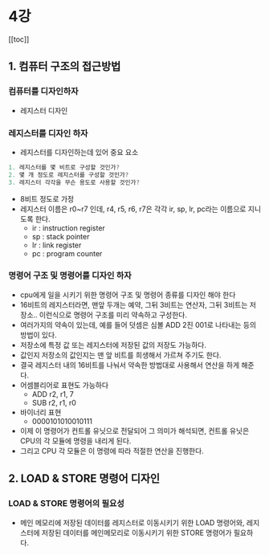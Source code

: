 # 4강
[[toc]]

## 1. 컴퓨터 구조의 접근방법

### 컴퓨터를 디자인하자
- 레지스터 디자인

### 레지스터를 디자인 하자
- 레지스터를 디자인하는데 있어 중요 요소

```java
1. 레지스터를 몇 비트로 구성할 것인가?
2. 몇 개 정도로 레지스터를 구성할 것인가?
3. 레지스터 각각을 무슨 용도로 사용할 것인가?
```

- 8비트 정도로 가정
- 레지스터 이름은 r0~r7 인데, r4, r5, r6, r7은 각각 ir, sp, lr, pc라는 이름으로 지니도록 한다.
    - ir : instruction register
    - sp : stack pointer
    - lr : link register
    - pc : program counter

### 명령어 구조 및 명령어를 디자인 하자
- cpu에게 일을 시키기 위한 명령어 구조 및 명령어 종류를 디자인 해야 한다
- 16비트의 레지스터라면, 맨앞 두개는 예약, 그뒤 3비트는 연산자, 그뒤 3비트는 저장소.. 이런식으로 명령어 구조를 미리 약속하고 구성한다.
- 여러가지의 약속이 있는데, 예를 들어 덧셈은 심볼 ADD 2진 001로 나타내는 등의 방법이 있다.
- 저장소에 특정 값 또는 레지스터에 저장된 값의 저장도 가능하다.
- 값인지 저장소의 값인지는 맨 앞 비트를 희생해서 가르쳐 주기도 한다.
- 결국 레지스터 내의 16비트를 나눠서 약속한 방법대로 사용해서 연산을 하게 해준다.
- 어셈블리어로 표현도 가능하다
    - ADD r2, r1, 7
    - SUB r2, r1, r0
- 바이너리 표현
    - 0000101010010111
- 이제 이 명령어가 컨트롤 유닛으로 전달되어 그 의미가 해석되면, 컨트롤 유닛은 CPU의 각 모듈에 명령을 내리게 된다.
- 그리고 CPU 각 모듈은 이 명령에 따라 적절한 연산을 진행한다.

## 2. LOAD & STORE 명령어 디자인
### LOAD & STORE 명령어의 필요성
- 메인 메모리에 저장된 데이터를 레지스터로 이동시키기 위한 LOAD 명령어와, 레지스터에 저장된 데이터를 메인메모리로 이동시키기 위한 STORE 명령어가 필요하다.
